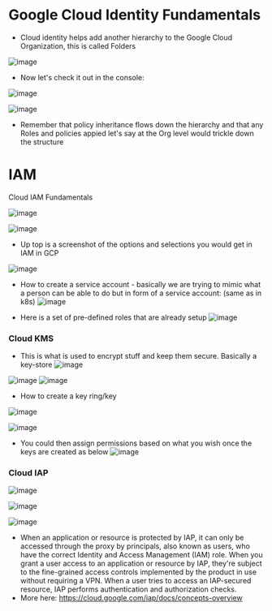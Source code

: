 # Google Cloud Identity Fundamentals
- Cloud identity helps add another hierarchy to the Google Cloud Organization, this is called Folders

![image](https://user-images.githubusercontent.com/43883264/180619102-aaf7f5cd-ded2-447d-b63f-50e79df0ef76.png)

- Now let's check it out in the console:

![image](https://user-images.githubusercontent.com/43883264/179438387-b19523a4-be52-48cf-ace8-1a44fcc37703.png)

![image](https://user-images.githubusercontent.com/43883264/179438431-50c7f379-5a37-46cd-b741-0faf088a9ba6.png)

- Remember that policy inheritance flows down the hierarchy and that any Roles and policies appied let's say at the Org level would trickle down the structure

# IAM
Cloud IAM Fundamentals

![image](https://user-images.githubusercontent.com/43883264/180617268-38e686db-473d-4c8b-845f-87390873c9d6.png)

![image](https://user-images.githubusercontent.com/43883264/180617304-0922c1f3-031f-44b6-bfa4-7cc092c1e25b.png)

- Up top is a screenshot of the options and selections you would get in IAM in GCP

![image](https://user-images.githubusercontent.com/43883264/180617555-f1168728-5697-4496-9771-cfc02edaac2d.png)



- How to create a service account - basically we are trying to mimic what a person can be able to do but in form of a service account: (same as in k8s)
![image](https://user-images.githubusercontent.com/43883264/180617463-38541662-020a-4b0e-ac8e-8177eaa82879.png)

- Here is a set of pre-defined roles that are already setup
![image](https://user-images.githubusercontent.com/43883264/180617483-5f87ba09-6161-4bcd-bf3c-94cef92d6db0.png)

### Cloud KMS
- This is what is used to encrypt stuff and keep them secure. Basically a key-store
![image](https://user-images.githubusercontent.com/43883264/180617665-2ae8026e-4856-4c17-a33f-5f2c5fdf1f44.png)

![image](https://user-images.githubusercontent.com/43883264/180617700-a79e3dfe-6228-4da5-9696-836600a59209.png)
![image](https://user-images.githubusercontent.com/43883264/180617732-38e66bd2-bd2a-4d2b-b91a-21e39d3bbc26.png)
- How to create a key ring/key


![image](https://user-images.githubusercontent.com/43883264/180617834-c38e03b3-c66d-4569-93f7-8355c579139e.png)

![image](https://user-images.githubusercontent.com/43883264/180617665-2ae8026e-4856-4c17-a33f-5f2c5fdf1f44.png)
- You could then assign permissions based on what you wish once the keys are created as below
![image](https://user-images.githubusercontent.com/43883264/180617880-d972145e-e4a1-464f-9cdf-3103b636214f.png)

### Cloud IAP
![image](https://user-images.githubusercontent.com/43883264/180617905-19b8e441-34e7-4cd3-a92a-8dc724b5e189.png)

![image](https://user-images.githubusercontent.com/43883264/180619241-7082ebf0-2bc6-4b53-88f1-508b834e2331.png)

![image](https://user-images.githubusercontent.com/43883264/180618342-ebf632c8-258c-4682-b26c-a43586127ec3.png)
 
- When an application or resource is protected by IAP, it can only be accessed through the proxy by principals, also known as users, who have the correct Identity and Access Management (IAM) role. When you grant a user access to an application or resource by IAP, they're subject to the fine-grained access controls implemented by the product in use without requiring a VPN. When a user tries to access an IAP-secured resource, IAP performs authentication and authorization checks.
- More here: https://cloud.google.com/iap/docs/concepts-overview

